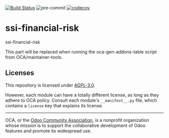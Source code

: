 [![Build Status](https://travis-ci.com/open-synergy/ssi-financial-risk.svg?branch=14.0)](https://travis-ci.com/open-synergy/ssi-financial-risk)
![pre-commit](https://github.com/open-synergy/ssi-financial-risk/actions/workflows/pre-commit.yml/badge.svg)
[![codecov](https://codecov.io/gh/open-synergy/ssi-financial-risk/branch/14.0/graph/badge.svg)](https://codecov.io/gh/open-synergy/ssi-financial-risk)

<!-- /!\ do not modify above this line -->

# ssi-financial-risk

ssi-financial-risk

<!-- /!\ do not modify below this line -->

<!-- prettier-ignore-start -->

[//]: # (addons)

This part will be replaced when running the oca-gen-addons-table script from OCA/maintainer-tools.

[//]: # (end addons)

<!-- prettier-ignore-end -->

## Licenses

This repository is licensed under [AGPL-3.0](LICENSE).

However, each module can have a totally different license, as long as they adhere to OCA
policy. Consult each module's `__manifest__.py` file, which contains a `license` key
that explains its license.

----

OCA, or the [Odoo Community Association](http://odoo-community.org/), is a nonprofit
organization whose mission is to support the collaborative development of Odoo features
and promote its widespread use.
